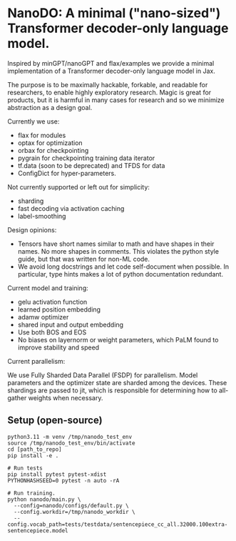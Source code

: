 # NanoDO: A minimal ("nano-sized") Transformer decoder-only language model.
Inspired by minGPT/nanoGPT and flax/examples we provide a minimal
implementation of a Transformer decoder-only language model in Jax.

The purpose is to be maximally hackable, forkable, and readable for researchers,
to enable highly exploratory research. Magic is great for products, but it is
harmful in many cases for research and so we minimize abstraction as a design
goal.

Currently we use:

*   flax for modules
*   optax for optimization
*   orbax for checkpointing
*   pygrain for checkpointing training data iterator
*   tf.data (soon to be deprecated) and TFDS for data
*   ConfigDict for hyper-parameters.

Not currently supported or left out for simplicity:

*   sharding
*   fast decoding via activation caching
*   label-smoothing


Design opinions:

* Tensors have short names similar to math and have shapes in their names.
 No more shapes in comments. This violates the
  python style guide, but that was written for non-ML code.
* We avoid long docstrings and let code self-document when possible. In
  particular, type hints makes a lot of python documentation redundant.


Current model and training:

*   gelu activation function
*   learned position embedding
*   adamw optimizer
*   shared input and output embedding
*   Use both BOS and EOS
*   No biases on layernorm or weight parameters, which PaLM found to improve
    stability and speed

Current parallelism:

We use Fully Sharded Data Parallel (FSDP) for parallelism. Model parameters
and the optimizer state are sharded among the devices. These shardings are
passed to jit, which is responsible for determining how to all-gather weights
when necessary.

## Setup (open-source)

```
python3.11 -m venv /tmp/nanodo_test_env
source /tmp/nanodo_test_env/bin/activate
cd [path_to_repo]
pip install -e .

# Run tests
pip install pytest pytest-xdist
PYTHONHASHSEED=0 pytest -n auto -rA

# Run training.
python nanodo/main.py \
  --config=nanodo/configs/default.py \
  --config.workdir=/tmp/nanodo_workdir \
  --config.vocab_path=tests/testdata/sentencepiece_cc_all.32000.100extra-sentencepiece.model
```

 